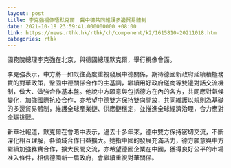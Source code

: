 ```yaml
---
layout: post
title: 李克強視像晤默克爾　冀中德共同維護多邊貿易體制
date: 2021-10-18 23:59:41.000000000 +08:00
link: https://news.rthk.hk/rthk/ch/component/k2/1615810-20211018.htm
categories: rthk
---
```


國務院總理李克強在北京，與德國總理默克爾，舉行視像會面。

李克強表示，中方將一如既往高度重視發展中德關係，期待德國新政府延續積極務實的對華政策，鞏固中德關係合作的主基調，繼續用好政府磋商等雙邊對話交流機制，做大、做強合作基本盤。他說中方願意與包括德方在內的各方，共同應對氣候變化，加強國際抗疫合作，亦希望中德雙方保持雙向開放，共同維護以規則為基礎的多邊貿易體制，維護全球產業鏈、供應鏈穩定，並推進全球經濟治理，合力應對全球挑戰。

新華社報道，默克爾在會晤中表示，過去十多年來，德中雙方保持密切交流，不斷深化相互理解，各領域合作日益擴大。她指中國的發展充滿活力，德方願意與中方繼續加強務實合作，擴大民間交流，亦希望德國企業在中國，獲得良好公平的市場准入條件，相信德國新一屆政府，會繼續重視對華關係。
